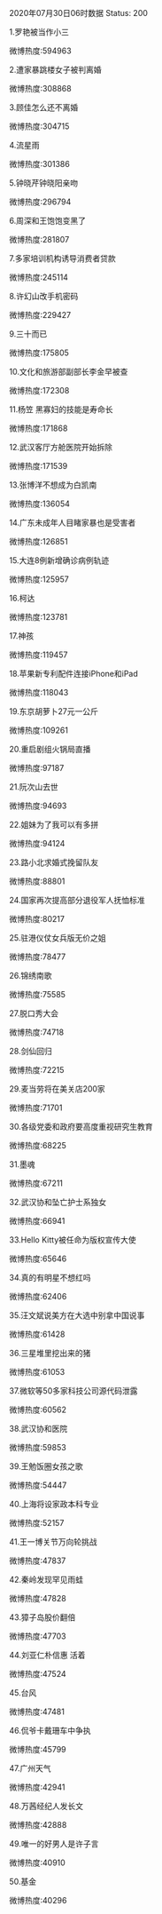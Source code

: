 2020年07月30日06时数据
Status: 200

1.罗艳被当作小三

微博热度:594963

2.遭家暴跳楼女子被判离婚

微博热度:308868

3.顾佳怎么还不离婚

微博热度:304715

4.流星雨

微博热度:301386

5.钟晓芹钟晓阳亲吻

微博热度:296794

6.周深和王饱饱变黑了

微博热度:281807

7.多家培训机构诱导消费者贷款

微博热度:245114

8.许幻山改手机密码

微博热度:229427

9.三十而已

微博热度:175805

10.文化和旅游部副部长李金早被查

微博热度:172308

11.杨笠 黑寡妇的技能是寿命长

微博热度:171868

12.武汉客厅方舱医院开始拆除

微博热度:171539

13.张博洋不想成为白凯南

微博热度:136054

14.广东未成年人目睹家暴也是受害者

微博热度:126851

15.大连8例新增确诊病例轨迹

微博热度:125957

16.柯达

微博热度:123781

17.神孩

微博热度:119457

18.苹果新专利配件连接iPhone和iPad

微博热度:118043

19.东京胡萝卜27元一公斤

微博热度:109261

20.重启剧组火锅局直播

微博热度:97187

21.阮次山去世

微博热度:94693

22.姐妹为了我可以有多拼

微博热度:94124

23.路小北求婚式挽留队友

微博热度:88801

24.国家再次提高部分退役军人抚恤标准

微博热度:80217

25.驻港仪仗女兵版无价之姐

微博热度:78477

26.锦绣南歌

微博热度:75585

27.脱口秀大会

微博热度:74718

28.剑仙回归

微博热度:72215

29.麦当劳将在美关店200家

微博热度:71701

30.各级党委和政府要高度重视研究生教育

微博热度:68225

31.墨魂

微博热度:67211

32.武汉协和坠亡护士系独女

微博热度:66941

33.Hello Kitty被任命为版权宣传大使

微博热度:65646

34.真的有明星不想红吗

微博热度:62406

35.汪文斌说美方在大选中别拿中国说事

微博热度:61428

36.三星堆里挖出来的猪

微博热度:61053

37.微软等50多家科技公司源代码泄露

微博热度:60562

38.武汉协和医院

微博热度:59853

39.王勉饭圈女孩之歌

微博热度:54447

40.上海将设家政本科专业

微博热度:52157

41.王一博关节万向轮挑战

微博热度:47837

42.秦岭发现罕见雨蛙

微博热度:47828

43.獐子岛股价翻倍

微博热度:47703

44.刘亚仁朴信惠 活着

微博热度:47524

45.台风

微博热度:47481

46.侃爷卡戴珊车中争执

微博热度:45799

47.广州天气

微博热度:42941

48.万茜经纪人发长文

微博热度:42888

49.唯一的好男人是许子言

微博热度:40910

50.基金

微博热度:40296

